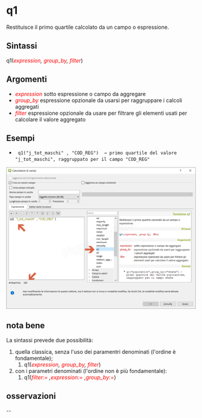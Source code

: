 # q1

Restituisce il primo quartile calcolato da un campo o espressione.

## Sintassi

q1(_<span style="color:red;">expression</span>, <span style="color:red;">group_by</span>, <span style="color:red;">filter</span>_)

## Argomenti

* _<span style="color:red;">expression</span>_ sotto espressione o campo da aggregare
* _<span style="color:red;">group_by</span>_ espressione opzionale da usarsi per raggruppare i calcoli aggregati
* _<span style="color:red;">filter</span>_ espressione opzionale da usare per filtrare gli elementi usati per calcolare il valore aggregato

## Esempi

* ` q1("j_tot_maschi" , "COD_REG")  → primo quartile del valore "j_tot_maschi", raggruppato per il campo "COD_REG"`

![](../../img/aggregates/q1/q11.png)

## nota bene

La sintassi prevede due possibilità:
1. quella classica, senza l'uso dei paramentri denominati (l'ordine è fondamentale);
    1. q1(_<span style="color:red;">expression</span>, <span style="color:red;">group_by</span>, <span style="color:red;">filter</span>_)
2. con i parametri denominati (l'ordine non è più fondamentale): 
    1. q1(_<span style="color:red;">filter:=</span> ,<span style="color:red;">expression:=</span> ,<span style="color:red;">group_by:=</span>_)

## osservazioni

--

